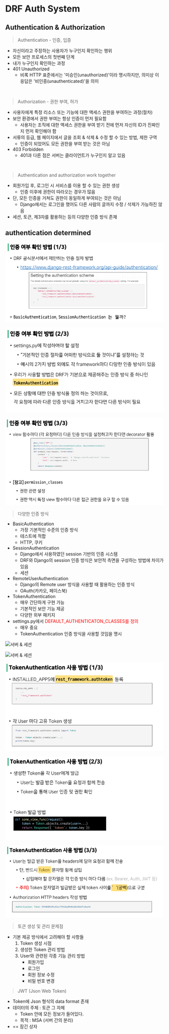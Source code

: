 # DRF Auth System

## Authentication & Authorization

> Authentication - 인증, 입증
- 자신이라고 주장하는 사용자가 누구인지 확인하는 행위
- 모든 보안 프로세스의 첫번째 단계
- 내가 누구인지 확인하는 과정
- 401 Unauthorized
  - 비록 HTTP 표준에서는 '미승인(unauthorized)'이라 명시하지만, 의미상 이 응답은 '비인증(unauthenticated)'을 의미

</br>

> Authorization - 권한 부여, 허가
- 사용자에게 특정 리소스 또는 기능에 대한 액세스 권한을 부여하는 과정(절차)
- 보안 환경에서 권한 부여는 항상 인증이 먼저 필요함
  - 사용자는 조직에 대한 액세스 권한을 부여 받기 전에 먼저 자신의 ID가 진짜인지 먼저 확인해야 함
- 서류의 등급, 웹 페이지에서 글을 조회 & 삭제 & 수정 할 수 있는 방법, 제한 구역
  - 인증이 되었어도 모든 권한을 부여 받는 것은 아님
- 403 Forbidden
  - 401과 다른 점은 서버는 클라이언트가 누구인지 알고 있음

</br>

> Authentication and authorization work together
- 회원가입 후, 로그인 시 서비스를 이용 할 수 있는 권한 생성
  - 인증 이후에 권한이 따라오는 경우가 많음
- 단, 모든 인증을 거쳐도 권한이 동일하게 부여되는 것은 아님
  - Django에서는 로그인을 했어도 다른 사람의 글까지 수정 / 삭제가 가능하진 않음
- 세션, 토큰, 제3자를 활용하는 등의 다양한 인증 방식 존재
  
## authentication determined

![인증 여부 확인 방법](../assets/인증_여부_확인_방법_1.png)

![인증 여부 확인 방법](../assets/인증_여부_확인_방법_2.png)

![인증 여부 확인 방법](../assets/인증_여부_확인_방법_3.png)

> 다양한 인증 방식
- BasicAuthentication
  - 가장 기본적인 수준의 인증 방식
  - 테스트에 적합
  - HTTP, 쿠키
- SessionAuthentication
  - Django에서 사용하였던 session 기반의 인증 시스템
  - DRF와 Django의 session 인증 방식은 보안적 측면을 구성하는 방법에 차이가 있음
  - 세션
- RemoteUserAuthentication
  - Django의 Remote user 방식을 사용할 때 활용하는 인증 방식
  - OAuth(카카오, 페이스북)
- TokenAuthentication
  - 매우 간단하게 구현 가능
  - 기본적인 보안 기능 제공
  - 다양한 외부 패키지
- settings.py에서 <span style="color:red"> DEFAULT_AUTHENTICATON_CLASSES를 정의 </span>
  - 매우 중요
  - TokenAuthentication 인증 방식을 사용할 것임을 명시

![서버 & 세션](../assets/서버_세션_1.png)

![서버 & 세션](../assets/서버_세션_2.png)

![TokenAuthentication 사용 방법](../assets/TokenAuthentication_사용방법_1.png)

![TokenAuthentication 사용 방법](../assets/TokenAuthentication_사용방법_2.png)

![TokenAuthentication 사용 방법](../assets/TokenAuthentication_사용방법_3.png)

> 토큰 생성 및 관리 문제점
- 기본 제공 방식에서 고려해야 할 사항들
  1. Token 생성 시점
  2. 생성한 Token 관리 방법
  3. User와 관련된 각종 기능 관리 방법
     - 회원가입
     - 로그인
     - 회원 정보 수정
     - 비밀 번호 변경

> JWT (Json Web Token)
- Token에 Json 형식의 data format 존재
- 데이터의 주체 : 토큰 그 자체
  - Token 안에 모든 정보가 들어있다.
  - 목적 : MSA (서버 간의 분리)
- == 잠긴 상자
